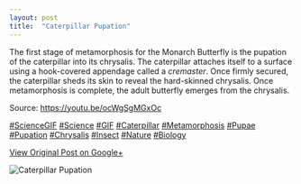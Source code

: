 ```yaml
---
layout: post
title:  "Caterpillar Pupation"
---
```


The first stage of metamorphosis for the Monarch Butterfly is the pupation of
the caterpillar into its chrysalis. The caterpillar attaches itself to a
surface using a hook-covered appendage called a _cremaster_. Once firmly
secured, the caterpillar sheds its skin to reveal the hard-skinned chrysalis.
Once metamorphosis is complete, the adult butterfly emerges from the
chrysalis.  
  
Source: <https://youtu.be/ocWgSgMGxOc>  
  
[#ScienceGIF](https://plus.google.com/s/%23ScienceGIF/posts)
[#Science](https://plus.google.com/s/%23Science/posts)
[#GIF](https://plus.google.com/s/%23GIF/posts)
[#Caterpillar](https://plus.google.com/s/%23Caterpillar/posts)
[#Metamorphosis](https://plus.google.com/s/%23Metamorphosis/posts)
[#Pupae](https://plus.google.com/s/%23Pupae/posts)
[#Pupation](https://plus.google.com/s/%23Pupation/posts)
[#Chrysalis](https://plus.google.com/s/%23Chrysalis/posts)
[#Insect](https://plus.google.com/s/%23Insect/posts)
[#Nature](https://plus.google.com/s/%23Nature/posts)
[#Biology](https://plus.google.com/s/%23Biology/posts)

[View Original Post on Google+](https://plus.google.com/+ColinSullender/posts/CJfgwxfnCJh)

![Caterpillar Pupation](/assets/img/2015-09-01-Caterpillar-Pupation.gif)
